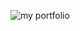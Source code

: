 ![my portfolio](https://img.freepik.com/free-photo/earth-seen-from-space_23-2150528643.jpg?w=360&t=st=1706448495~exp=1706449095~hmac=4084a12504cb59e41a1bd2aa430b2db3d677f137ef75e471ca643f8861b5264b)
